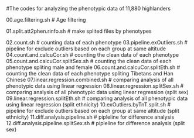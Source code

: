 #The codes for analyzing the phenotypic data of 11,880 highlanders

00.age.filtering.sh  # Age filtering

01.split.att2phen.rinfo.sh  # make splited files by phenotypes

02.count.sh  # counting data of each phenotype
03.pipeline.exOutliers.sh  # pipeline for exclude outliers based on each group at same altitude
04.count.and.calcuCor.sh  # counting the clean data of each phenotype
05.count.and.calcuCor.splitSex.sh  # counting the clean data of each phenotype spliting male and female
06.count.and.calcuCor.splitEth.sh  # counting the clean data of each phenotype spliting Tibetans and Han Chinese
07.linear.regression.combined.sh  # comparing analysis of all phenotypic data using linear regression
08.linear.regression.splitSex.sh  # comparing analysis of all phenotypic data using linear regression (split sex)
09.linear.regression.splitEth.sh  # comparing analysis of all phenotypic data using linear regression (split ethnicity)
10.exOutliers.byTnT.split.sh  # pipeline for exclude outliers based on each group at same altitude (split ethnicity)
11.diff.analysis.pipeline.sh  # pipleline for difference analysis
12.diff.analysis.pipeline.splitSex.sh  # pipleline for difference analysis (split sex)
